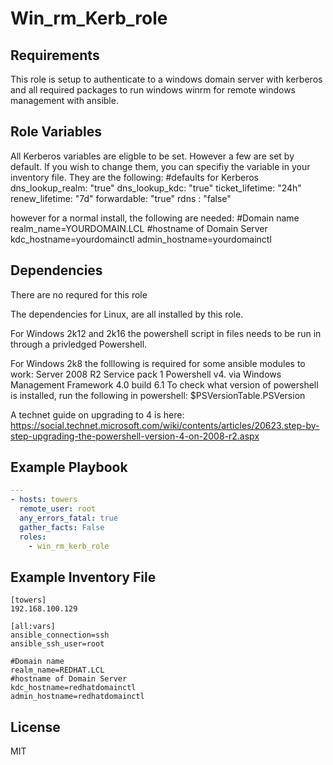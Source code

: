 Win_rm_Kerb_role
=========

Requirements
------------
This role is setup to authenticate to a windows domain server with kerberos and all required packages to run windows winrm for remote windows management with ansible.

Role Variables
--------------
All Kerberos variables are eligble to be set. However a few are set by default. If you wish to change them, you can specifiy the variable in your inventory file. They are the following:
#defaults for Kerberos
dns_lookup_realm: "true"
dns_lookup_kdc: "true"
ticket_lifetime: "24h"
renew_lifetime: "7d"
forwardable: "true"
rdns : "false"

however for a normal install, the following are needed:
#Domain name
realm_name=YOURDOMAIN.LCL
#hostname of Domain Server
kdc_hostname=yourdomainctl
admin_hostname=yourdomainctl

Dependencies
------------
There are no requred for this role

The dependencies for Linux, are all installed by this role.

For Windows 2k12 and 2k16 the powershell script in files needs to be run in through a privledged Powershell. 

For Windows 2k8 the folllowing is required for some ansible modules to work:
Server 2008 R2 Service pack 1
Powershell v4. via Windows Management Framework 4.0 build 6.1
To check what version of powershell is installed, run the following in powershell:
$PSVersionTable.PSVersion

A technet guide on upgrading to 4 is here:
https://social.technet.microsoft.com/wiki/contents/articles/20623.step-by-step-upgrading-the-powershell-version-4-on-2008-r2.aspx

Example Playbook
----------------
```yaml
---
- hosts: towers
  remote_user: root
  any_errors_fatal: true
  gather_facts: False
  roles:
    - win_rm_kerb_role
```

Example Inventory File
----------------------
```
[towers]
192.168.100.129

[all:vars]
ansible_connection=ssh
ansible_ssh_user=root

#Domain name
realm_name=REDHAT.LCL
#hostname of Domain Server
kdc_hostname=redhatdomainctl
admin_hostname=redhatdomainctl
```

License
-------

MIT
